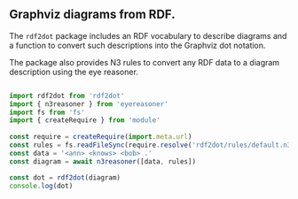 ## Graphviz diagrams from RDF.
The `rdf2dot` package includes an RDF vocabulary to describe diagrams and a function to convert such descriptions into the Graphviz dot notation.

The package also provides N3 rules to convert any RDF data to a diagram description using the eye reasoner.

```js

import rdf2dot from 'rdf2dot'
import { n3reasoner } from 'eyereasoner'
import fs from 'fs'
import { createRequire } from 'module'
 
const require = createRequire(import.meta.url)
const rules = fs.readFileSync(require.resolve('rdf2dot/rules/default.n3'))
const data = '<ann> <knows> <bob> .'
const diagram = await n3reasoner([data, rules])

const dot = rdf2dot(diagram)
console.log(dot)

```


